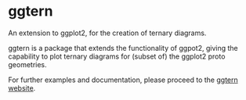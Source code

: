 ggtern
======

An extension to ggplot2, for the creation of ternary diagrams.

ggtern is a package that extends the functionality of ggpot2, giving the capability to plot ternary diagrams for (subset of) the ggplot2 proto geometries. 

For further examples and documentation, please proceed to the [ggtern website](www.ggtern.com).
